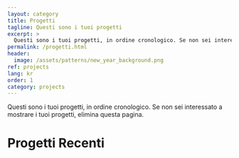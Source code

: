 ```yaml
---
layout: category
title: Progetti
tagline: Questi sono i tuoi progetti
excerpt: >
  Questi sono i tuoi progetti, in ordine cronologico. Se non sei interessato a mostrare i tuoi progetti, elimina questa pagina.
permalink: /progetti.html
header:
  image: /assets/patterns/new_year_background.png
ref: projects
lang: kr
order: 1
category: projects
---
```


Questi sono i tuoi progetti, in ordine cronologico. Se non sei interessato a mostrare i tuoi progetti, elimina questa pagina.

<h1>Progetti Recenti</h1>
<div>&nbsp;</div>
